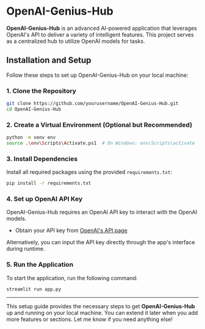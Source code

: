 # OpenAI-Genius-Hub

**OpenAI-Genius-Hub** is an advanced AI-powered application that leverages OpenAI's API to deliver a variety of intelligent features. This project serves as a centralized hub to utilize OpenAI models for tasks.

## Installation and Setup

Follow these steps to set up OpenAI-Genius-Hub on your local machine:

### 1. Clone the Repository
```bash
git clone https://github.com/yourusername/OpenAI-Genius-Hub.git
cd OpenAI-Genius-Hub
```

### 2. Create a Virtual Environment (Optional but Recommended)
```bash
python -m venv env
source .\env\Scripts\Activate.ps1  # On Windows: env\Scripts\activate
```

### 3. Install Dependencies
Install all required packages using the provided `requirements.txt`:
```bash
pip install -r requirements.txt
```

### 4. Set up OpenAI API Key
OpenAI-Genius-Hub requires an OpenAI API key to interact with the OpenAI models. 

- Obtain your API key from [OpenAI's API page](https://platform.openai.com/api-keys)

Alternatively, you can input the API key directly through the app's interface during runtime.

### 5. Run the Application
To start the application, run the following command:
```bash
streamlit run app.py
```

---

This setup guide provides the necessary steps to get **OpenAI-Genius-Hub** up and running on your local machine. You can extend it later when you add more features or sections. Let me know if you need anything else!